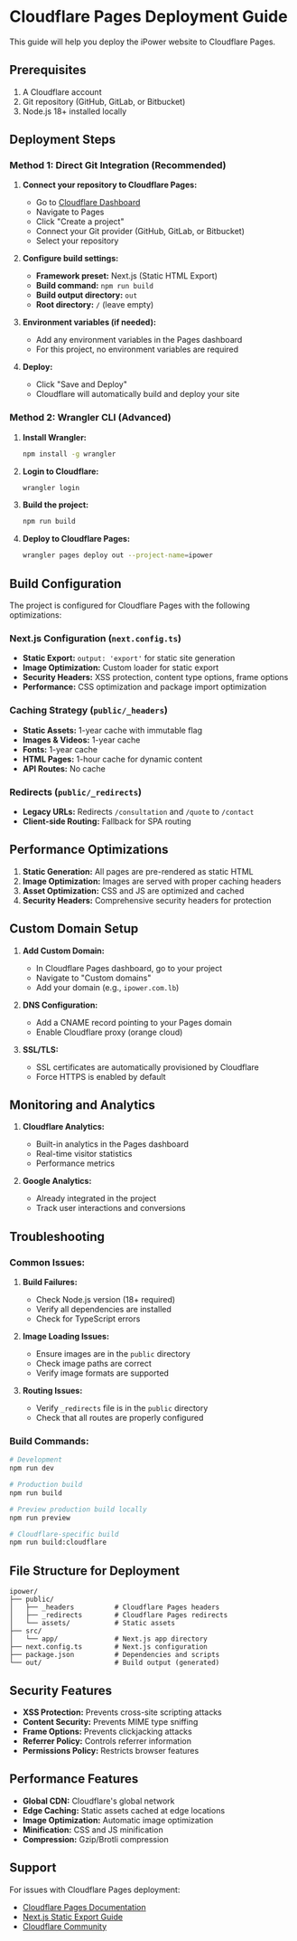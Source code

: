 # Cloudflare Pages Deployment Guide

This guide will help you deploy the iPower website to Cloudflare Pages.

## Prerequisites

1. A Cloudflare account
2. Git repository (GitHub, GitLab, or Bitbucket)
3. Node.js 18+ installed locally

## Deployment Steps

### Method 1: Direct Git Integration (Recommended)

1. **Connect your repository to Cloudflare Pages:**
   - Go to [Cloudflare Dashboard](https://dash.cloudflare.com/)
   - Navigate to Pages
   - Click "Create a project"
   - Connect your Git provider (GitHub, GitLab, or Bitbucket)
   - Select your repository

2. **Configure build settings:**
   - **Framework preset:** Next.js (Static HTML Export)
   - **Build command:** `npm run build`
   - **Build output directory:** `out`
   - **Root directory:** `/` (leave empty)

3. **Environment variables (if needed):**
   - Add any environment variables in the Pages dashboard
   - For this project, no environment variables are required

4. **Deploy:**
   - Click "Save and Deploy"
   - Cloudflare will automatically build and deploy your site

### Method 2: Wrangler CLI (Advanced)

1. **Install Wrangler:**
   ```bash
   npm install -g wrangler
   ```

2. **Login to Cloudflare:**
   ```bash
   wrangler login
   ```

3. **Build the project:**
   ```bash
   npm run build
   ```

4. **Deploy to Cloudflare Pages:**
   ```bash
   wrangler pages deploy out --project-name=ipower
   ```

## Build Configuration

The project is configured for Cloudflare Pages with the following optimizations:

### Next.js Configuration (`next.config.ts`)
- **Static Export:** `output: 'export'` for static site generation
- **Image Optimization:** Custom loader for static export
- **Security Headers:** XSS protection, content type options, frame options
- **Performance:** CSS optimization and package import optimization

### Caching Strategy (`public/_headers`)
- **Static Assets:** 1-year cache with immutable flag
- **Images & Videos:** 1-year cache
- **Fonts:** 1-year cache
- **HTML Pages:** 1-hour cache for dynamic content
- **API Routes:** No cache

### Redirects (`public/_redirects`)
- **Legacy URLs:** Redirects `/consultation` and `/quote` to `/contact`
- **Client-side Routing:** Fallback for SPA routing

## Performance Optimizations

1. **Static Generation:** All pages are pre-rendered as static HTML
2. **Image Optimization:** Images are served with proper caching headers
3. **Asset Optimization:** CSS and JS are optimized and cached
4. **Security Headers:** Comprehensive security headers for protection

## Custom Domain Setup

1. **Add Custom Domain:**
   - In Cloudflare Pages dashboard, go to your project
   - Navigate to "Custom domains"
   - Add your domain (e.g., `ipower.com.lb`)

2. **DNS Configuration:**
   - Add a CNAME record pointing to your Pages domain
   - Enable Cloudflare proxy (orange cloud)

3. **SSL/TLS:**
   - SSL certificates are automatically provisioned by Cloudflare
   - Force HTTPS is enabled by default

## Monitoring and Analytics

1. **Cloudflare Analytics:**
   - Built-in analytics in the Pages dashboard
   - Real-time visitor statistics
   - Performance metrics

2. **Google Analytics:**
   - Already integrated in the project
   - Track user interactions and conversions

## Troubleshooting

### Common Issues:

1. **Build Failures:**
   - Check Node.js version (18+ required)
   - Verify all dependencies are installed
   - Check for TypeScript errors

2. **Image Loading Issues:**
   - Ensure images are in the `public` directory
   - Check image paths are correct
   - Verify image formats are supported

3. **Routing Issues:**
   - Verify `_redirects` file is in the `public` directory
   - Check that all routes are properly configured

### Build Commands:

```bash
# Development
npm run dev

# Production build
npm run build

# Preview production build locally
npm run preview

# Cloudflare-specific build
npm run build:cloudflare
```

## File Structure for Deployment

```
ipower/
├── public/
│   ├── _headers          # Cloudflare Pages headers
│   ├── _redirects        # Cloudflare Pages redirects
│   └── assets/           # Static assets
├── src/
│   └── app/              # Next.js app directory
├── next.config.ts        # Next.js configuration
├── package.json          # Dependencies and scripts
└── out/                  # Build output (generated)
```

## Security Features

- **XSS Protection:** Prevents cross-site scripting attacks
- **Content Security:** Prevents MIME type sniffing
- **Frame Options:** Prevents clickjacking attacks
- **Referrer Policy:** Controls referrer information
- **Permissions Policy:** Restricts browser features

## Performance Features

- **Global CDN:** Cloudflare's global network
- **Edge Caching:** Static assets cached at edge locations
- **Image Optimization:** Automatic image optimization
- **Minification:** CSS and JS minification
- **Compression:** Gzip/Brotli compression

## Support

For issues with Cloudflare Pages deployment:
- [Cloudflare Pages Documentation](https://developers.cloudflare.com/pages/)
- [Next.js Static Export Guide](https://nextjs.org/docs/advanced-features/static-html-export)
- [Cloudflare Community](https://community.cloudflare.com/)
